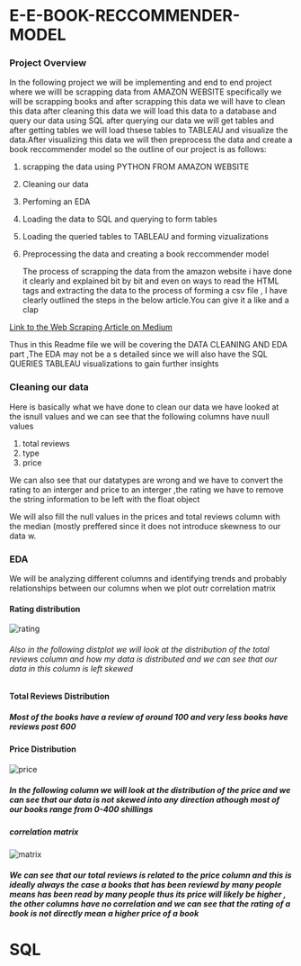 # E-E-BOOK-RECCOMMENDER-MODEL

### Project Overview 
In the following project we will be implementing and end to end project where we willl be scrapping data from AMAZON WEBSITE specifically we will be scrapping books and after scrapping this data we will have to clean this data after cleaning this data   we will load this data to a database and 
query our data using SQL after querying our data we will get tables and after getting tables we will load thsese tables to TABLEAU  and visualize the data.After visualizing this data we will then preprocess the data and  create a book reccommender model  so the outline of our project is as follows:
1. scrapping the data using PYTHON FROM AMAZON WEBSITE

2. Cleaning our data

3. Perfoming an EDA

4.  Loading the data to SQL and querying to form tables

5.  Loading the queried tables to TABLEAU  and forming vizualizations

6.  Preprocessing the data and creating  a book reccommender model

    The process of scrapping the data from the amazon website i have done it clearly and explained bit by bit and even on ways to read the HTML tags and extracting the data to the process of forming a csv file , I have clearly outlined the steps in the below article.You can give it a like  and a clap

 [Link to the Web Scraping Article on Medium](https://medium.com/@kamandesimone/webscrapping-amazon-books-for-data-science-using-selenium-d8ef04d731d9)

 Thus in this Readme file we will be covering the DATA CLEANING AND EDA part ,The EDA may not be a s detailed since we will also have the SQL QUERIES  TABLEAU visualizations  to gain further insights

 ### Cleaning our data
  Here is basically what we have done to clean our data we have looked at the isnull values and we can see that the following columns have nuull values
  1. total reviews
  2. type
  3. price
     
We can also see that our datatypes are wrong and we have to convert the rating to an interger and price to an interger ,the rating we have to remove the string information to be left with  the float object

We will also fill the null values in the prices and total reviews column with the median (mostly  preffered since it does not introduce skewness to our data  w.

### EDA
We will be analyzing different columns and identifying trends and probably relationships between our columns when we plot outr correlation matrix

#### Rating distribution
![rating](https://github.com/stilinsk/E-E-BOOK-RECCOMMENDER-MODEL/assets/113185012/c8b82ca0-6f7f-4cf5-8f60-705c0c0c2337)


###### Also in the following distplot we will look at the distribution of the total reviews column and how my data is distributed and we can see that our data in this column is left skewed

#### Total Reviews Distribution

##### Most of the books have a review of oround 100 and very less books have reviews post 600


#### Price Distribution

![price](https://github.com/stilinsk/E-E-BOOK-RECCOMMENDER-MODEL/assets/113185012/4da3b993-a383-42b2-ba2c-445b5e08b721)

##### In the following column we will look at the distribution of the price and we can see that our data is not skewed into any direction athough most of our books range from 0-400 shillings

##### correlation matrix
![matrix](https://github.com/stilinsk/E-E-BOOK-RECCOMMENDER-MODEL/assets/113185012/ae73e45a-100f-464f-904c-e59e5792b732)


##### We can see that our total reviews is related to the price column and this is ideally always the case a books that has been reviewd by many people means has been read by many people thus its price will likely be higher , the other columns have no correlation and we can see that the rating of a book is not directly mean a higher price of a book

# SQL
